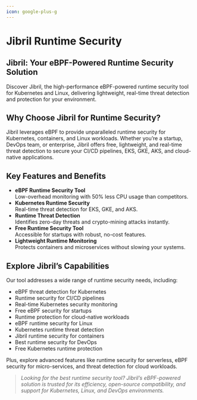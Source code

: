 ```yaml
---
icon: google-plus-g
---
```


# Jibril Runtime Security

## Jibril: Your eBPF-Powered Runtime Security Solution

Discover Jibril, the high-performance eBPF-powered runtime security tool for Kubernetes and Linux, delivering lightweight, real-time threat detection and protection for your environment.

## Why Choose Jibril for Runtime Security?

Jibril leverages eBPF to provide unparalleled runtime security for Kubernetes, containers, and Linux workloads. Whether you’re a startup, DevOps team, or enterprise, Jibril offers free, lightweight, and real-time threat detection to secure your CI/CD pipelines, EKS, GKE, AKS, and cloud-native applications.

## Key Features and Benefits

* **eBPF Runtime Security Tool**\
  Low-overhead monitoring with 50% less CPU usage than competitors.
* **Kubernetes Runtime Security**\
  Real-time threat detection for EKS, GKE, and AKS.
* **Runtime Threat Detection**\
  Identifies zero-day threats and crypto-mining attacks instantly.
* **Free Runtime Security Tool**\
  Accessible for startups with robust, no-cost features.
* **Lightweight Runtime Monitoring**\
  Protects containers and microservices without slowing your systems.

## Explore Jibril’s Capabilities

Our tool addresses a wide range of runtime security needs, including:

* eBPF threat detection for Kubernetes
* Runtime security for CI/CD pipelines
* Real-time Kubernetes security monitoring
* Free eBPF security for startups
* Runtime protection for cloud-native workloads
* eBPF runtime security for Linux
* Kubernetes runtime threat detection
* Jibril runtime security for containers
* Best runtime security for DevOps
* Free Kubernetes runtime protection

Plus, explore advanced features like runtime security for serverless, eBPF security for micro-services, and threat detection for cloud workloads.

> _Looking for the best runtime security tool? Jibril’s eBPF-powered solution is trusted for its efficiency, open-source compatibility, and support for Kubernetes, Linux, and DevOps environments._

